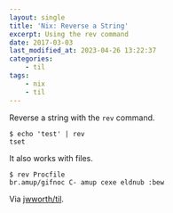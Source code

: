 ```yaml
---
layout: single
title: 'Nix: Reverse a String'
excerpt: Using the rev command
date: 2017-03-03
last_modified_at: 2023-04-26 13:22:37
categories:
    - til
tags:
    - nix
    - til
---
```


Reverse a string with the `rev` command.

```shell
$ echo 'test' | rev
tset
```

It also works with files.

```shell
$ rev Procfile
br.amup/gifnoc C- amup cexe eldnub :bew
```

Via [jwworth/til](https://github.com/jwworth/til).
